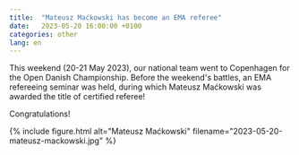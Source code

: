 ```yaml
---
title:  "Mateusz Maćkowski has become an EMA referee"
date:   2023-05-20 16:00:00 +0100
categories: other
lang: en
---
```


This weekend (20-21 May 2023), our national team went to Copenhagen for the Open Danish Championship. Before the weekend's battles, an EMA refereeing seminar was held, during which Mateusz Maćkowski was awarded the title of certified referee!

Congratulations!

{% include figure.html alt="Mateusz Maćkowski" filename="2023-05-20-mateusz-mackowski.jpg" %}
